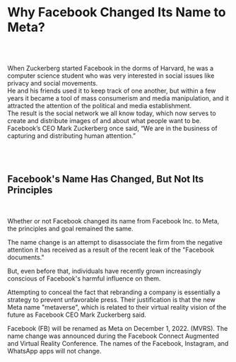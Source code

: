 # Why Facebook Changed Its Name to Meta?


<br/>
<br/>

When Zuckerberg started Facebook in the dorms of Harvard, he was a computer science student who was very interested in social issues like privacy and social movements.  
He and his friends used it to keep track of one another, but within a few years it became a tool of mass consumerism and media manipulation, and it attracted the attention of the political and media establishment.  
The result is the social network we all know today, which now serves to create and distribute images of and about what people want to be.  
Facebook’s CEO Mark Zuckerberg once said, “We are in the business of capturing and distributing human attention.”

<br/>
<br/>

## Facebook's Name Has Changed, But Not Its Principles

<br/>

Whether or not Facebook changed its name from Facebook Inc. to Meta, the principles and goal remained the same.

The name change is an attempt to disassociate the firm from the negative attention it has received as a result of the recent leak of the "Facebook documents."

But, even before that, individuals have recently grown increasingly conscious of Facebook's harmful influence on them.

Attempting to conceal the fact that rebranding a company is essentially a strategy to prevent unfavorable press. Their justification is that the new Meta name "metaverse", which is related to their virtual reality vision of the future as Facebook CEO Mark Zuckerberg said.

Facebook (FB) will be renamed as Meta on December 1, 2022. (MVRS). The name change was announced during the Facebook Connect Augmented and Virtual Reality Conference.
The names of the Facebook, Instagram, and WhatsApp apps will not change.

